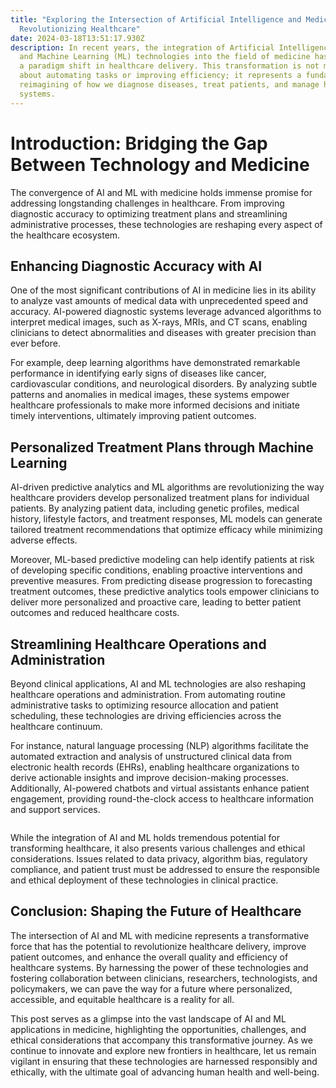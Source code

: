 ```yaml
---
title: "Exploring the Intersection of Artificial Intelligence and Medicine:
  Revolutionizing Healthcare"
date: 2024-03-18T13:51:17.930Z
description: In recent years, the integration of Artificial Intelligence (AI)
  and Machine Learning (ML) technologies into the field of medicine has sparked
  a paradigm shift in healthcare delivery. This transformation is not merely
  about automating tasks or improving efficiency; it represents a fundamental
  reimagining of how we diagnose diseases, treat patients, and manage healthcare
  systems.
---
```

# **Introduction: Bridging the Gap Between Technology and Medicine**

The convergence of AI and ML with medicine holds immense promise for addressing longstanding challenges in healthcare. From improving diagnostic accuracy to optimizing treatment plans and streamlining administrative processes, these technologies are reshaping every aspect of the healthcare ecosystem.



## Enhancing Diagnostic Accuracy with AI

One of the most significant contributions of AI in medicine lies in its ability to analyze vast amounts of medical data with unprecedented speed and accuracy. AI-powered diagnostic systems leverage advanced algorithms to interpret medical images, such as X-rays, MRIs, and CT scans, enabling clinicians to detect abnormalities and diseases with greater precision than ever before.



For example, deep learning algorithms have demonstrated remarkable performance in identifying early signs of diseases like cancer, cardiovascular conditions, and neurological disorders. By analyzing subtle patterns and anomalies in medical images, these systems empower healthcare professionals to make more informed decisions and initiate timely interventions, ultimately improving patient outcomes.



## Personalized Treatment Plans through Machine Learning

AI-driven predictive analytics and ML algorithms are revolutionizing the way healthcare providers develop personalized treatment plans for individual patients. By analyzing patient data, including genetic profiles, medical history, lifestyle factors, and treatment responses, ML models can generate tailored treatment recommendations that optimize efficacy while minimizing adverse effects.



Moreover, ML-based predictive modeling can help identify patients at risk of developing specific conditions, enabling proactive interventions and preventive measures. From predicting disease progression to forecasting treatment outcomes, these predictive analytics tools empower clinicians to deliver more personalized and proactive care, leading to better patient outcomes and reduced healthcare costs.



## Streamlining Healthcare Operations and Administration

Beyond clinical applications, AI and ML technologies are also reshaping healthcare operations and administration. From automating routine administrative tasks to optimizing resource allocation and patient scheduling, these technologies are driving efficiencies across the healthcare continuum.



For instance, natural language processing (NLP) algorithms facilitate the automated extraction and analysis of unstructured clinical data from electronic health records (EHRs), enabling healthcare organizations to derive actionable insights and improve decision-making processes. Additionally, AI-powered chatbots and virtual assistants enhance patient engagement, providing round-the-clock access to healthcare information and support services.



![]()

While the integration of AI and ML holds tremendous potential for transforming healthcare, it also presents various challenges and ethical considerations. Issues related to data privacy, algorithm bias, regulatory compliance, and patient trust must be addressed to ensure the responsible and ethical deployment of these technologies in clinical practice.



## Conclusion: Shaping the Future of Healthcare

The intersection of AI and ML with medicine represents a transformative force that has the potential to revolutionize healthcare delivery, improve patient outcomes, and enhance the overall quality and efficiency of healthcare systems. By harnessing the power of these technologies and fostering collaboration between clinicians, researchers, technologists, and policymakers, we can pave the way for a future where personalized, accessible, and equitable healthcare is a reality for all.



This post serves as a glimpse into the vast landscape of AI and ML applications in medicine, highlighting the opportunities, challenges, and ethical considerations that accompany this transformative journey. As we continue to innovate and explore new frontiers in healthcare, let us remain vigilant in ensuring that these technologies are harnessed responsibly and ethically, with the ultimate goal of advancing human health and well-being.
